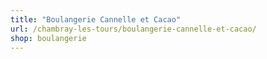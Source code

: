 ```yaml
---
title: "Boulangerie Cannelle et Cacao"
url: /chambray-les-tours/boulangerie-cannelle-et-cacao/
shop: boulangerie
---
```

